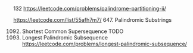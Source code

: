 132 https://leetcode.com/problems/palindrome-partitioning-ii/

https://leetcode.com/list/55afh7m7/
647. Palindromic Substrings

1092. Shortest Common Supersequence
TODO
516. Longest Palindromic Subsequence
https://leetcode.com/problems/longest-palindromic-subsequence/